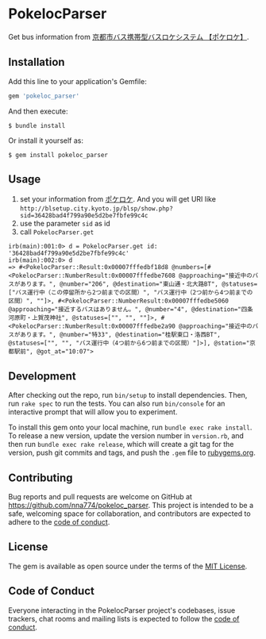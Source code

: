 # PokelocParser

Get bus information from [京都市バス携帯型バスロケシステム 【ポケロケ】](http://www2.city.kyoto.lg.jp/kotsu/blssmart/index.html).

## Installation

Add this line to your application's Gemfile:

```ruby
gem 'pokeloc_parser'
```

And then execute:

    $ bundle install

Or install it yourself as:

    $ gem install pokeloc_parser

## Usage

1. set your information from [ポケロケ](http://blsetup.city.kyoto.jp/blsp/). And you will get URI like `http://blsetup.city.kyoto.jp/blsp/show.php?sid=36428bad4f799a90e5d2be7fbfe99c4c`
2. use the parameter `sid` as id
3. call `PokelocParser.get`

```
irb(main):001:0> d = PokelocParser.get id: '36428bad4f799a90e5d2be7fbfe99c4c'
irb(main):002:0> d
=> #<PokelocParser::Result:0x00007fffedbf18d8 @numbers=[#<PokelocParser::NumberResult:0x00007fffedbe7608 @approaching="接近中のバスがあります。", @number="206", @destination="東山通・北大路BT", @statuses=["バス運行中（この停留所から2つ前までの区間）", "バス運行中（2つ前から4つ前までの区間）", ""]>, #<PokelocParser::NumberResult:0x00007fffedbe5060 @approaching="接近するバスはありません。", @number="4", @destination="四条河原町・上賀茂神社", @statuses=["", "", ""]>, #<PokelocParser::NumberResult:0x00007fffedbe2a90 @approaching="接近中のバスがあります。", @number="特33", @destination="桂駅東口・洛西BT", @statuses=["", "", "バス運行中（4つ前から6つ前までの区間）"]>], @station="京都駅前", @got_at="10:07">
```

## Development

After checking out the repo, run `bin/setup` to install dependencies. Then, run `rake spec` to run the tests. You can also run `bin/console` for an interactive prompt that will allow you to experiment.

To install this gem onto your local machine, run `bundle exec rake install`. To release a new version, update the version number in `version.rb`, and then run `bundle exec rake release`, which will create a git tag for the version, push git commits and tags, and push the `.gem` file to [rubygems.org](https://rubygems.org).

## Contributing

Bug reports and pull requests are welcome on GitHub at https://github.com/nna774/pokeloc_parser. This project is intended to be a safe, welcoming space for collaboration, and contributors are expected to adhere to the [code of conduct](https://github.com/nna774/pokeloc_parser/blob/master/CODE_OF_CONDUCT.md).


## License

The gem is available as open source under the terms of the [MIT License](https://opensource.org/licenses/MIT).

## Code of Conduct

Everyone interacting in the PokelocParser project's codebases, issue trackers, chat rooms and mailing lists is expected to follow the [code of conduct](https://github.com/nna774/pokeloc_parser/blob/master/CODE_OF_CONDUCT.md).
